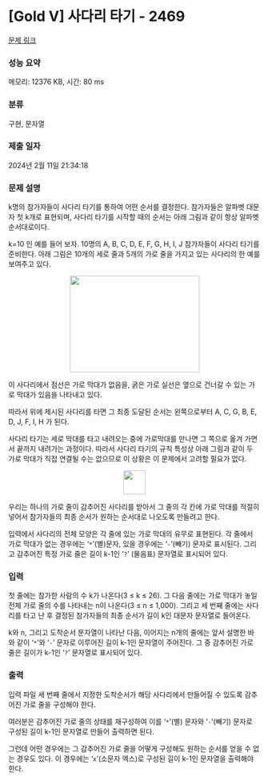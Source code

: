 # [Gold V] 사다리 타기 - 2469 

[문제 링크](https://www.acmicpc.net/problem/2469) 

### 성능 요약

메모리: 12376 KB, 시간: 80 ms

### 분류

구현, 문자열

### 제출 일자

2024년 2월 11일 21:34:18

### 문제 설명

<p>k명의 참가자들이 사다리 타기를 통하여 어떤 순서를 결정한다. 참가자들은 알파벳 대문자 첫 k개로 표현되며, 사다리 타기를 시작할 때의 순서는 아래 그림과 같이 항상 알파벳 순서대로이다. </p>

<p>k=10 인 예를 들어 보자. 10명의 A, B, C, D, E, F, G, H, I, J 참가자들이 사다리 타기를 준비한다. 아래 그림은 10개의 세로 줄과 5개의 가로 줄을 가지고 있는 사다리의 한 예를 보여주고 있다.  </p>

<p style="text-align: center;"><img alt="" src="https://upload.acmicpc.net/4fe4986f-aff1-4327-9ce0-a89d8ebeb571/-/preview/" style="width: 259px; height: 193px;"></p>

<p>이 사다리에서 점선은 가로 막대가 없음을, 굵은 가로 실선은 옆으로 건너갈 수 있는 가로 막대가 있음을 나타내고 있다.  </p>

<p>따라서 위에 제시된 사다리를 타면 그 최종 도달된 순서는 왼쪽으로부터 A, C, G, B, E, D, J, F, I, H 가 된다. </p>

<p>사다리 타기는 세로 막대를 타고 내려오는 중에 가로막대를 만나면 그 쪽으로 옮겨 가면서 끝까지 내려가는 과정이다.  따라서 사다리 타기의 규칙 특성상 아래 그림과 같이 두 가로 막대가 직접 연결될 수는 없으므로 이 상황은 이 문제에서 고려할 필요가 없다.</p>

<p style="text-align: center;"><img alt="" src="https://upload.acmicpc.net/58fff896-8c40-4251-9e1b-93c8256beb7c/-/preview/" style="width: 44px; height: 48px;"></p>

<p>우리는 하나의 가로 줄이 감추어진 사다리를 받아서 그 줄의 각 칸에 가로 막대를 적절히 넣어서 참가자들의 최종 순서가 원하는 순서대로 나오도록 만들려고 한다.  </p>

<p>입력에서 사다리의 전체 모양은 각 줄에 있는 가로 막대의 유무로 표현된다. 각 줄에서 가로 막대가 없는 경우에는 ‘<code>*</code>’(별)문자, 있을 경우에는 ‘<code>-</code>’(빼기) 문자로 표시된다. 그리고 감추어진 특정 가로 줄은 길이 k-1인 ‘<code>?</code>’ (물음표) 문자열로 표시되어 있다.   </p>

### 입력 

 <p>첫 줄에는 참가한 사람의 수 k가 나온다(3 ≤ k ≤ 26). 그 다음 줄에는 가로 막대가 놓일 전체 가로 줄의 수를 나타내는 n이 나온다(3 ≤ n ≤ 1,000). 그리고 세 번째 줄에는 사다리를 타고 난 후 결정된 참가자들의 최종 순서가 길이 k인 대문자 문자열로 들어온다.  </p>

<p>k와 n, 그리고 도착순서 문자열이 나타난 다음, 이어지는 n개의 줄에는 앞서 설명한 바와 같이 ‘<code>*</code>’와 ‘<code>-</code>’ 문자로 이루어진 길이 k-1인 문자열이 주어진다. 그 중 감추어진 가로 줄은 길이가 k-1인 ‘<code>?</code>’ 문자열로 표시되어 있다.</p>

### 출력 

 <p>입력 파일 세 번째 줄에서 지정한 도착순서가 해당 사다리에서 만들어질 수 있도록 감추어진 가로 줄을 구성해야 한다. </p>

<p>여러분은 감추어진 가로 줄의 상태를 재구성하여 이를 ‘<code>*</code>’(별) 문자와 ‘<code>-</code>’(빼기) 문자로 구성된 길이 k-1인 문자열로 만들어 출력하면 된다.</p>

<p>그런데 어떤 경우에는 그 감추어진 가로 줄을 어떻게 구성해도 원하는 순서를 얻을 수 없는 경우도 있다.  이 경우에는  ‘<code>x</code>’(소문자 엑스)로 구성된 길이 k-1인 문자열을 출력해야 한다.</p>

